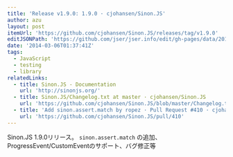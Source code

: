 ```yaml
---
title: 'Release v1.9.0: 1.9.0 · cjohansen/Sinon.JS'
author: azu
layout: post
itemUrl: 'https://github.com/cjohansen/Sinon.JS/releases/tag/v1.9.0'
editJSONPath: 'https://github.com/jser/jser.info/edit/gh-pages/data/2014/03/index.json'
date: '2014-03-06T01:37:41Z'
tags:
  - JavaScript
  - testing
  - library
relatedLinks:
  - title: Sinon.JS - Documentation
    url: 'http://sinonjs.org/'
  - title: Sinon.JS/Changelog.txt at master · cjohansen/Sinon.JS
    url: 'https://github.com/cjohansen/Sinon.JS/blob/master/Changelog.txt'
  - title: 'Add sinon.assert.match by ropez · Pull Request #410 · cjohansen/Sinon.JS'
    url: 'https://github.com/cjohansen/Sinon.JS/pull/410'
---
```

Sinon.JS 1.9.0リリース。
`sinon.assert.match` の追加、ProgressEvent/CustomEventのサポート、バグ修正等
